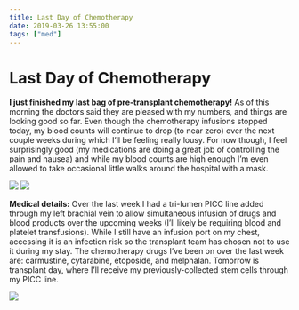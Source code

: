 ```yaml
---
title: Last Day of Chemotherapy
date: 2019-03-26 13:55:00
tags: ["med"]
---
```


# Last Day of Chemotherapy

**I just finished my last bag of pre-transplant chemotherapy!** As of this morning the doctors said they are pleased with my numbers, and things are looking good so far. Even though the chemotherapy infusions stopped today, my blood counts will continue to drop (to near zero) over the next couple weeks during which I’ll be feeling really lousy. For now though, I feel surprisingly good (my medications are doing a great job of controlling the pain and nausea) and while my blood counts are high enough I’m even allowed to take occasional little walks around the hospital with a mask.

<div class="text-center img-border img-medium">

[![](IMG_4565_thumb.jpg)](IMG_4565.jpg)
[![](IMG_0016_thumb.jpg)](IMG_0016.jpg)

</div>

**Medical details:** Over the last week I had a tri-lumen PICC line added through my left brachial vein to allow simultaneous infusion of drugs and blood products over the upcoming weeks (I’ll likely be requiring blood and platelet transfusions). While I still have an infusion port on my chest, accessing it is an infection risk so the transplant team has chosen not to use it during my stay. The chemotherapy drugs I’ve been on over the last week are: carmustine, cytarabine, etoposide, and melphalan. Tomorrow is transplant day, where I’ll receive my previously-collected stem cells through my PICC line.

<div class="text-center img-border">

[![](IMG_0022_thumb.jpg)](IMG_0022.jpg)

</div>
